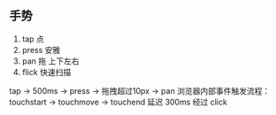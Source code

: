## 手势
1. tap 点
2. press 安雅
3. pan 拖  上下左右
4. flick 快速扫描

tap -> 500ms -> press -> 拖拽超过10px -> pan
浏览器内部事件触发流程： 
touchstart -> touchmove -> touchend 延迟 300ms 经过 click